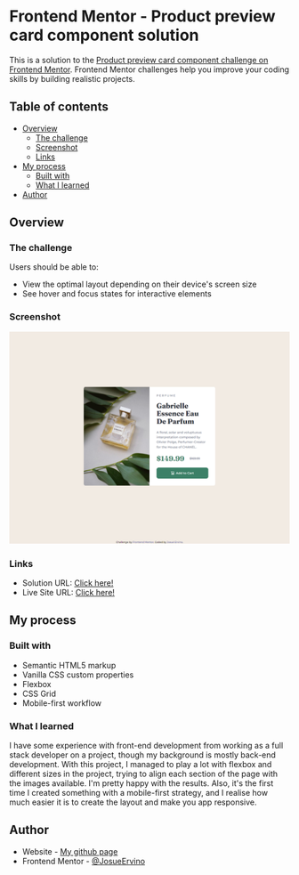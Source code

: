 # Frontend Mentor - Product preview card component solution

This is a solution to the [Product preview card component challenge on Frontend Mentor](https://www.frontendmentor.io/challenges/product-preview-card-component-GO7UmttRfa). Frontend Mentor challenges help you improve your coding skills by building realistic projects.

## Table of contents

- [Overview](#overview)
  - [The challenge](#the-challenge)
  - [Screenshot](#screenshot)
  - [Links](#links)
- [My process](#my-process)
  - [Built with](#built-with)
  - [What I learned](#what-i-learned)
- [Author](#author)

## Overview

### The challenge

Users should be able to:

- View the optimal layout depending on their device's screen size
- See hover and focus states for interactive elements

### Screenshot

![Screenshot](./screenshot.jpg)

### Links

- Solution URL: [Click here!](https://your-solution-url.com)
- Live Site URL: [Click here!](https://josueervino.github.io/product-preview-card-component-main/)

## My process

### Built with

- Semantic HTML5 markup
- Vanilla CSS custom properties
- Flexbox
- CSS Grid
- Mobile-first workflow

### What I learned

I have some experience with front-end development from working as a full stack developer on a project, though my background is mostly back-end development. With this project, I managed to play a lot with flexbox and different sizes in the project, trying to align each section of the page with the images available. I'm pretty happy with the results. Also, it's the first time I created something with a mobile-first strategy, and I realise how much easier it is to create the layout and make you app responsive.

## Author

- Website - [My github page](https://github.com/JosueErvino)
- Frontend Mentor - [@JosueErvino](https://www.frontendmentor.io/profile/JosueErvino)
